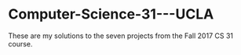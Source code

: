 # Computer-Science-31---UCLA
These are my solutions to the seven projects from the Fall 2017 CS 31 course.
